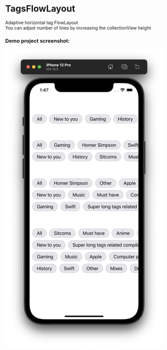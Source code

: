 # TagsFlowLayout

Adaptive horizontal tag FlowLayout    
You can adjast number of lines by increasing the collectionView height

### Demo project screenshot:

![cover](https://github.com/Lemonbrush/TagsFlowLayout/blob/main/Resources/Tags.png)
